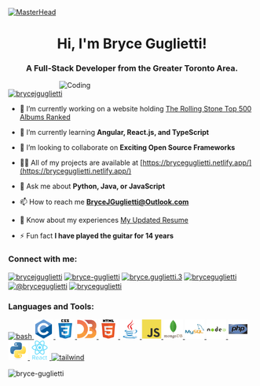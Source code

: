 [![MasterHead](https://mir-s3-cdn-cf.behance.net/project_modules/max_1200/79731568097599.5b50bca477735.jpg)](https://bryceguglietti.netlify.app/)
<h1 align="center">Hi, I'm Bryce Guglietti!</h1>
<h3 align="center">A Full-Stack Developer from the Greater Toronto Area.</h3>
<img align = "right" alt= "Coding" width = "400" src= "https://media.giphy.com/media/qgQUggAC3Pfv687qPC/giphy.gif">

<p align="left"> <a href="https://twitter.com/brycejguglietti" target="blank"><img src="https://img.shields.io/twitter/follow/brycejguglietti?logo=twitter&style=for-the-badge" alt="brycejguglietti" /></a> </p>

- 🔭 I’m currently working on a website holding [The Rolling Stone Top 500 Albums Ranked](https://github.com/bryce-guglietti/top-500-albums)

- 🌱 I’m currently learning **Angular, React.js, and TypeScript**

- 👯 I’m looking to collaborate on **Exciting Open Source Frameworks**

- 👨‍💻 All of my projects are available at [https://bryceguglietti.netlify.app/](https://bryceguglietti.netlify.app/)

- 💬 Ask me about **Python, Java, or JavaScript**

- 📫 How to reach me **BryceJGuglietti@Outlook.com**

- 📄 Know about my experiences [My Updated Resume](https://drive.google.com/file/d/1jXAyr3L-ut_JtQBdGQvR3mYv1S_E4Obz/view?usp=sharing)

- ⚡ Fun fact **I have played the guitar for 14 years**

<h3 align="left">Connect with me:</h3>
<p align="left">
<a href="https://twitter.com/brycejguglietti" target="blank"><img align="center" src="https://raw.githubusercontent.com/rahuldkjain/github-profile-readme-generator/master/src/images/icons/Social/twitter.svg" alt="brycejguglietti" height="30" width="40" /></a>
<a href="https://linkedin.com/in/bryce-guglietti" target="blank"><img align="center" src="https://raw.githubusercontent.com/rahuldkjain/github-profile-readme-generator/master/src/images/icons/Social/linked-in-alt.svg" alt="bryce-guglietti" height="30" width="40" /></a>
<a href="https://fb.com/bryce.guglietti.3" target="blank"><img align="center" src="https://raw.githubusercontent.com/rahuldkjain/github-profile-readme-generator/master/src/images/icons/Social/facebook.svg" alt="bryce.guglietti.3" height="30" width="40" /></a>
<a href="https://instagram.com/bryceguglietti" target="blank"><img align="center" src="https://raw.githubusercontent.com/rahuldkjain/github-profile-readme-generator/master/src/images/icons/Social/instagram.svg" alt="bryceguglietti" height="30" width="40" /></a>
<a href="https://hashnode.com/@bryceguglietti" target="blank"><img align="center" src="https://raw.githubusercontent.com/rahuldkjain/github-profile-readme-generator/master/src/images/icons/Social/hashnode.svg" alt="@bryceguglietti" height="30" width="40" /></a>
<a href="https://www.leetcode.com/bryceguglietti" target="blank"><img align="center" src="https://raw.githubusercontent.com/rahuldkjain/github-profile-readme-generator/master/src/images/icons/Social/leet-code.svg" alt="bryceguglietti" height="30" width="40" /></a>
</p>

<h3 align="left">Languages and Tools:</h3>
<p align="left"> <a href="https://www.gnu.org/software/bash/" target="_blank" rel="noreferrer"> <img src="https://www.vectorlogo.zone/logos/gnu_bash/gnu_bash-icon.svg" alt="bash" width="40" height="40"/> </a> <a href="https://www.cprogramming.com/" target="_blank" rel="noreferrer"> <img src="https://raw.githubusercontent.com/devicons/devicon/master/icons/c/c-original.svg" alt="c" width="40" height="40"/> </a> <a href="https://www.w3schools.com/css/" target="_blank" rel="noreferrer"> <img src="https://raw.githubusercontent.com/devicons/devicon/master/icons/css3/css3-original-wordmark.svg" alt="css3" width="40" height="40"/> </a> <a href="https://d3js.org/" target="_blank" rel="noreferrer"> <img src="https://raw.githubusercontent.com/devicons/devicon/master/icons/d3js/d3js-original.svg" alt="d3js" width="40" height="40"/> </a> <a href="https://www.w3.org/html/" target="_blank" rel="noreferrer"> <img src="https://raw.githubusercontent.com/devicons/devicon/master/icons/html5/html5-original-wordmark.svg" alt="html5" width="40" height="40"/> </a> <a href="https://www.java.com" target="_blank" rel="noreferrer"> <img src="https://raw.githubusercontent.com/devicons/devicon/master/icons/java/java-original.svg" alt="java" width="40" height="40"/> </a> <a href="https://developer.mozilla.org/en-US/docs/Web/JavaScript" target="_blank" rel="noreferrer"> <img src="https://raw.githubusercontent.com/devicons/devicon/master/icons/javascript/javascript-original.svg" alt="javascript" width="40" height="40"/> </a> <a href="https://www.mongodb.com/" target="_blank" rel="noreferrer"> <img src="https://raw.githubusercontent.com/devicons/devicon/master/icons/mongodb/mongodb-original-wordmark.svg" alt="mongodb" width="40" height="40"/> </a> <a href="https://www.mysql.com/" target="_blank" rel="noreferrer"> <img src="https://raw.githubusercontent.com/devicons/devicon/master/icons/mysql/mysql-original-wordmark.svg" alt="mysql" width="40" height="40"/> </a> <a href="https://nodejs.org" target="_blank" rel="noreferrer"> <img src="https://raw.githubusercontent.com/devicons/devicon/master/icons/nodejs/nodejs-original-wordmark.svg" alt="nodejs" width="40" height="40"/> </a> <a href="https://www.php.net" target="_blank" rel="noreferrer"> <img src="https://raw.githubusercontent.com/devicons/devicon/master/icons/php/php-original.svg" alt="php" width="40" height="40"/> </a> <a href="https://www.python.org" target="_blank" rel="noreferrer"> <img src="https://raw.githubusercontent.com/devicons/devicon/master/icons/python/python-original.svg" alt="python" width="40" height="40"/> </a> <a href="https://reactjs.org/" target="_blank" rel="noreferrer"> <img src="https://raw.githubusercontent.com/devicons/devicon/master/icons/react/react-original-wordmark.svg" alt="react" width="40" height="40"/> </a> <a href="https://tailwindcss.com/" target="_blank" rel="noreferrer"> <img src="https://www.vectorlogo.zone/logos/tailwindcss/tailwindcss-icon.svg" alt="tailwind" width="40" height="40"/> </a> </p>

<p><img align="center" src="https://github-readme-streak-stats.herokuapp.com/?user=bryce-guglietti&" alt="bryce-guglietti" /></p>
